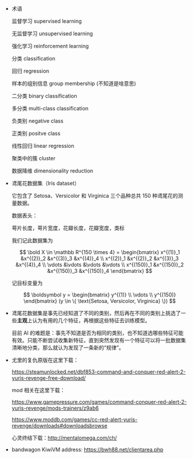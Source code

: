* 术语

    监督学习 supervised learning

    无监督学习 unsupervised learning

    强化学习 reinforcement learning

    分类 classification

    回归 regression

    样本的组别信息 group membership  (不知道是啥意思)

    二分类 binary classification

    多分类 multi-class classification

    负类别 negative class

    正类别 positve class

    线性回归 linear regression

    聚类中的簇 cluster

    数据降维 dimensionality reduction

* 鸢尾花数据集（Iris dataset）

    它包含了 Setosa、Versicolor 和 Virginica 三个品种总共 150 种鸢尾花的测量数据。

    数据表头：

    萼片长度，萼片宽度，花瓣长度，花瓣宽度，类标

    我们记此数据集为

    $$
    \bold X \in \mathbb R^{150 \times 4} = 
    \begin{bmatrix}
    x^{(1)}_1 &x^{(2)}_2 &x^{(3)}_3 &x^{(4)}_4 \\
    x^{(2)}_1 &x^{(2)}_2 &x^{(3)}_3 &x^{(4)}_4 \\
    \vdots &\vdots &\vdots &\vdots \\
    x^{(150)}_1 &x^{(150)}_2 &x^{(150)}_3 &x^{(150)}_4
    \end{bmatrix}
    $$

    记目标变量为

    $$
    \boldsymbol y =
    \begin{bmatrix}
    y^{(1)} \\
    \vdots \\
    y^{(150)}
    \end{bmatrix}
    (y \in \{ \text{Setosa, Versicolor, Virginica} \})
    $$

* 鸢尾花数据集是事先已经知道了不同的类别，然后再在不同的类别上挑选了一些**主观**上认为有用的几个特征，再根据这些特征去训练模型。

    目前 AI 的难题是：事先不知道是否为相同的类别，也不知道选哪些特征可能有效。只能不断尝试收集新特征，直到突然发现有一个特征可以将一批数据集清晰地分类，那么就认为发现了一条新的“规律”。

* 尤里的复仇原版在这里下载：

    <https://steamunlocked.net/dbf853-command-and-conquer-red-alert-2-yuris-revenge-free-download/>

    mod 相关在这里下载：

    <https://www.gamepressure.com/games/command-conquer-red-alert-2-yuris-revenge/mods-trainers/z9ab6>

    <https://www.moddb.com/games/cc-red-alert-yuris-revenge/downloads#downloadsbrowse>

    心灵终结下载：<http://mentalomega.com/ch/>

* bandwagon KiwiVM address: <https://bwh88.net/clientarea.php>

